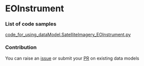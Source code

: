 # EOInstrument

### List of code samples 

<!-- 50-List of code -->

<!-- [code entry](link) -->
[code_for_using_dataModel.SatelliteImagery_EOInstrument.py](https://github.com/smart-data-models/dataModel.SatelliteImagery/blob/master/EOInstrument/code/code_for_using_dataModel.SatelliteImagery_EOInstrument.py)


<!-- /50-List of code -->

### Contribution
You can raise an [issue](https://github.com/smart-data-models/dataModel.SatelliteImagery/issues) or submit your [PR](https://github.com/smart-data-models/dataModel.SatelliteImagery/pulls) on existing data models

